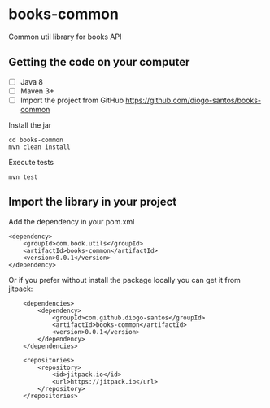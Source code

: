 # books-common
Common util library for books API

## Getting the code on your computer
- [ ] Java 8
- [ ] Maven 3+
- [ ] Import the project from GitHub https://github.com/diogo-santos/books-common

Install the jar
```
cd books-common
mvn clean install
```

Execute tests
```
mvn test
```

## Import the library in your project
Add the dependency in your pom.xml
```
<dependency>
    <groupId>com.book.utils</groupId>
    <artifactId>books-common</artifactId>
    <version>0.0.1</version>
</dependency>
```

Or if you prefer without install the package locally you can get it from jitpack:

```
    <dependencies>
		<dependency>
			<groupId>com.github.diogo-santos</groupId>
			<artifactId>books-common</artifactId>
			<version>0.0.1</version>
		</dependency>
    </dependencies>

	<repositories>
		<repository>
			<id>jitpack.io</id>
			<url>https://jitpack.io</url>
		</repository>
	</repositories>
```


